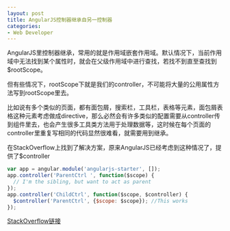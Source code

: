 ```yaml
---
layout: post
title: AngularJS控制器继承自另一控制器
categories:
- Web Developer
---
```


AngularJS里控制器继承，常用的就是作用域嵌套作用域。默认情况下，当前作用域中无法找到某个属性时，就会在父级作用域中进行查找，若找不到直至查找到$rootScope。

但有些情况下，rootScope下就是我们的controller，不可能将大量的公用属性方法写到rootScope里去。

比如说有多个类似的页面，都有面包屑，搜索栏，工具栏，表格等元素，面包屑表格这种元素考虑做成directive，那么必然会有许多类似的配置需要从controller传到组件里去，也会产生很多工具类方法用于处理数据等，这时候在每个页面的controller里重复写相同的代码显然很难看，就需要用到继承。

在StackOverflow上找到了解决方案，原来AngularJS已经考虑到这种情况了，提供了$controller


```javascript
var app = angular.module('angularjs-starter', []); 
app.controller('ParentCtrl ', function($scope) {
  // I'm the sibling, but want to act as parent
});
app.controller('ChildCtrl', function($scope, $controller) {
  $controller('ParentCtrl', {$scope: $scope}); //This works
});
``` 


<a href="http://stackoverflow.com/questions/18461263/can-an-angularjs-controller-inherit-from-another-controller-in-the-same-module" target="_blank">StackOverflow链接</a>